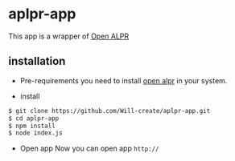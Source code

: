 # aplpr-app
This app is a wrapper of [Open ALPR](https://github.com/openalpr/openalpr)

## installation
- Pre-requirements
  you need to install [open alpr](https://github.com/openalpr/openalpr) in your system.

- install
```bash
$ git clone https://github.com/Will-create/aplpr-app.git
$ cd aplpr-app
$ npm install
$ node index.js
```
- Open app
  Now you can open app `http:// `

